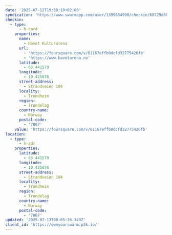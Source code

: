 ```yaml
---
date: '2025-07-12T19:38:19+02:00'
syndication: 'https://www.swarmapp.com/user/1399634990/checkin/68729d8b5850347a4bc96d6b'
checkin:
  - type:
      - h-card
    properties:
      name:
        - Havet Kulturarena
      url:
        - 'https://foursquare.com/v/61167effb0dcfd32775426fb'
        - 'https://www.havetarena.no'
      latitude:
        - 63.441579
      longitude:
        - 10.425076
      street-address:
        - Strandveien 104
      locality:
        - Trondheim
      region:
        - Trøndelag
      country-name:
        - Norway
      postal-code:
        - '7067'
    value: 'https://foursquare.com/v/61167effb0dcfd32775426fb'
location:
  - type:
      - h-adr
    properties:
      latitude:
        - 63.441579
      longitude:
        - 10.425076
      street-address:
        - Strandveien 104
      locality:
        - Trondheim
      region:
        - Trøndelag
      country-name:
        - Norway
      postal-code:
        - '7067'
updated: '2025-07-13T00:05:36.349Z'
client_id: 'https://ownyourswarm.p3k.io/'
---
```


